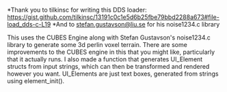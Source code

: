 *Thank you to tilkinsc for writing this DDS loader: https://gist.github.com/tilkinsc/13191c0c1e5d6b25fbe79bbd2288a673#file-load_dds-c-L19
*And to stefan.gustavson@liu.se for his noise1234.c library


This uses the CUBES Engine along with Stefan Gustavson's noise1234.c library to generate some 3d perlin voxel terrain. There are some improvements to the CUBES engine in this that you might like, particularly that it actually runs. I also made a function that generates UI_Element structs from input strings, which can then be transformed and rendered however you want. UI_Elements are just text boxes, generated from strings using element_init(<args>).
